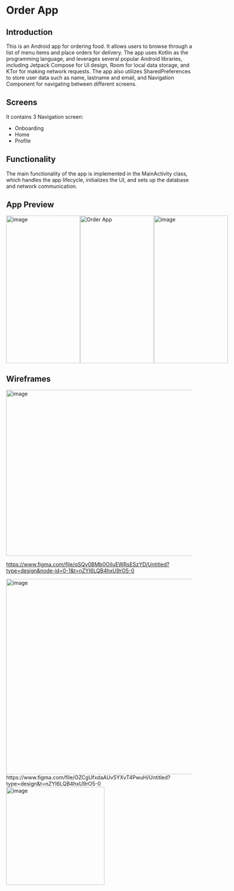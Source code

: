 # Order App

## Introduction

This is an Android app for ordering food. It allows users to browse through a list of menu items and place orders for delivery. The app uses Kotlin as the programming language, and leverages several popular Android libraries, including Jetpack Compose for UI design, Room for local data storage, and KTor for making network requests. The app also utilizes SharedPreferences to store user data such as name, lastname and email, and Navigation Component for navigating between different screens. 

## Screens

It contains 3 Navigation screen:
- Onboarding
- Home 
- Profile

## Functionality

The main functionality of the app is implemented in the MainActivity class, which handles the app lifecycle, initializes the UI, and sets up the database and network communication.

## App Preview
<div style="display:flex;">
    <img src="https://github.com/ivydag/orderApp/assets/4443916/f6d6c4a4-9522-4f16-b2c8-efc7f5760fc9" width="200" height="400" alt="image">
    <img src="https://user-images.githubusercontent.com/4443916/237006542-7fe38593-97d9-4369-a2d8-3ae5df8a3960.png" width="200" height="400" alt="Order App">
    <img src="https://github.com/ivydag/orderApp/assets/4443916/df8931aa-c4c9-455b-a864-2f0a55d45686" width="200" height="400" alt="image">
</div>

## Wireframes
<img width="550" height="450" alt="image" src="https://github.com/ivydag/orderApp/assets/4443916/7bfb929b-da30-42b8-8156-59379daf9261">

https://www.figma.com/file/qSQy0BMb0OiIuEWRsESzYD/Untitled?type=design&node-id=0-1&t=nZYI6LQB4hxU9rO5-0



<img width="529" alt="image" src="https://github.com/ivydag/orderApp/assets/4443916/f4176e5f-28da-402b-aded-808064399283">
https://www.figma.com/file/OZCgUfxdaAUv5YXvT4PwuH/Untitled?type=design&t=nZYI6LQB4hxU9rO5-0


<img width="266" alt="image" src="https://github.com/ivydag/orderApp/assets/4443916/b2aced7a-1f5b-4b02-ac98-0d92c18fbbf9">

